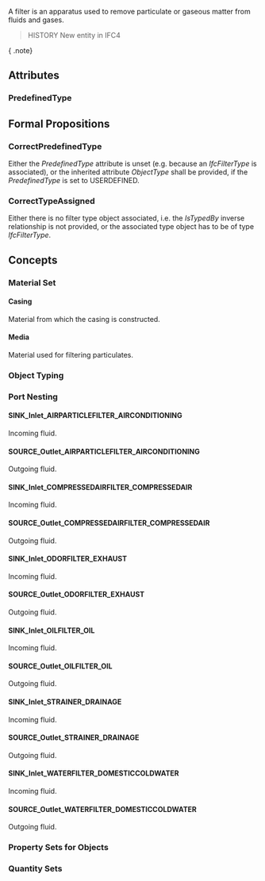 A filter is an apparatus used to remove particulate or gaseous matter from fluids and gases.

<!-- end of short definition -->


> HISTORY New entity in IFC4

{ .note}
>

## Attributes

### PredefinedType


## Formal Propositions

### CorrectPredefinedType
Either the _PredefinedType_ attribute is unset (e.g. because an _IfcFilterType_ is associated), or the inherited attribute _ObjectType_ shall be provided, if the _PredefinedType_ is set to USERDEFINED.

### CorrectTypeAssigned
Either there is no filter type object associated, i.e. the _IsTypedBy_ inverse relationship is not provided, or the associated type object has to be of type _IfcFilterType_.

## Concepts

### Material Set



#### Casing

Material from which the casing is constructed.

#### Media

Material used for filtering particulates.

### Object Typing



### Port Nesting



#### SINK_Inlet_AIRPARTICLEFILTER_AIRCONDITIONING

Incoming fluid.

#### SOURCE_Outlet_AIRPARTICLEFILTER_AIRCONDITIONING

Outgoing fluid.

#### SINK_Inlet_COMPRESSEDAIRFILTER_COMPRESSEDAIR

Incoming fluid.

#### SOURCE_Outlet_COMPRESSEDAIRFILTER_COMPRESSEDAIR

Outgoing fluid.

#### SINK_Inlet_ODORFILTER_EXHAUST

Incoming fluid.

#### SOURCE_Outlet_ODORFILTER_EXHAUST

Outgoing fluid.

#### SINK_Inlet_OILFILTER_OIL

Incoming fluid.

#### SOURCE_Outlet_OILFILTER_OIL

Outgoing fluid.

#### SINK_Inlet_STRAINER_DRAINAGE

Incoming fluid.

#### SOURCE_Outlet_STRAINER_DRAINAGE

Outgoing fluid.

#### SINK_Inlet_WATERFILTER_DOMESTICCOLDWATER

Incoming fluid.

#### SOURCE_Outlet_WATERFILTER_DOMESTICCOLDWATER

Outgoing fluid.

### Property Sets for Objects



### Quantity Sets



